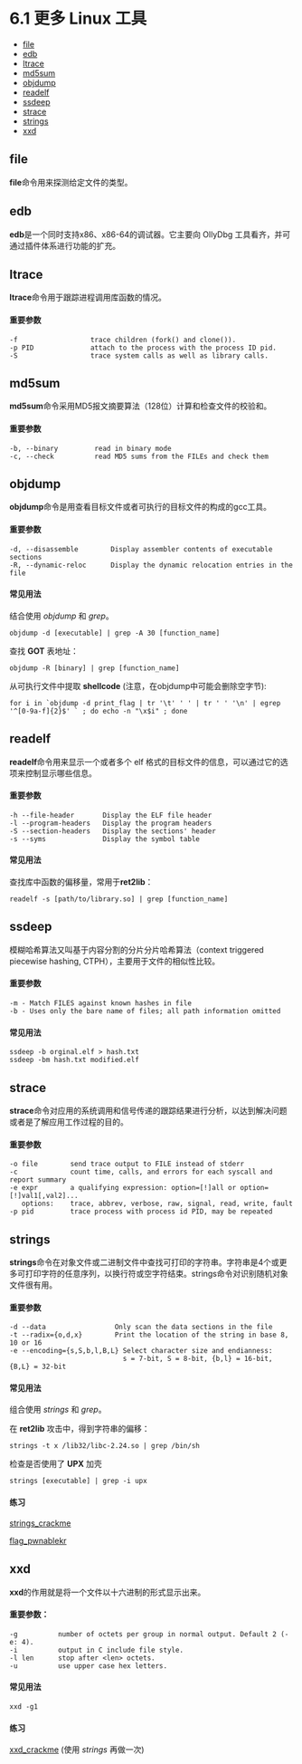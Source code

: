 # 6.1 更多 Linux 工具

- [file](#file)
- [edb](#edb)
- [ltrace](#ltrace)
- [md5sum](#md5sum)
- [objdump](#objdump)
- [readelf](#readelf)
- [ssdeep](#ssdeep)
- [strace](#strace)
- [strings](#strings)
- [xxd](#xxd)

## <span id="file">file</span>
**file**命令用来探测给定文件的类型。


## <span id="edb">edb</span>
**edb**是一个同时支持x86、x86-64的调试器。它主要向 OllyDbg 工具看齐，并可通过插件体系进行功能的扩充。


## <span id="ltrace">ltrace</span>
**ltrace**命令用于跟踪进程调用库函数的情况。

#### 重要参数
```text
-f                  trace children (fork() and clone()).
-p PID              attach to the process with the process ID pid.
-S                  trace system calls as well as library calls.
```


## <span id="md5sum">md5sum</span>
**md5sum**命令采用MD5报文摘要算法（128位）计算和检查文件的校验和。

#### 重要参数
```text
-b, --binary         read in binary mode
-c, --check          read MD5 sums from the FILEs and check them
```


## <span id="objdump">objdump</span>
**objdump**命令是用查看目标文件或者可执行的目标文件的构成的gcc工具。

#### 重要参数
```text
-d, --disassemble        Display assembler contents of executable sections
-R, --dynamic-reloc      Display the dynamic relocation entries in the file
```

#### 常见用法
结合使用 *objdump* 和 *grep*。
```text
objdump -d [executable] | grep -A 30 [function_name]
```

查找 **GOT** 表地址：
```text
objdump -R [binary] | grep [function_name]
```

从可执行文件中提取 **shellcode** (注意，在objdump中可能会删除空字节):
```text
for i in `objdump -d print_flag | tr '\t' ' ' | tr ' ' '\n' | egrep '^[0-9a-f]{2}$' ` ; do echo -n "\x$i" ; done
```


## <span id="readelf">readelf</span>
**readelf**命令用来显示一个或者多个 elf 格式的目标文件的信息，可以通过它的选项来控制显示哪些信息。

#### 重要参数
```text
-h --file-header       Display the ELF file header
-l --program-headers   Display the program headers
-S --section-headers   Display the sections' header
-s --syms              Display the symbol table
```

#### 常见用法
查找库中函数的偏移量，常用于**ret2lib**：
```text
readelf -s [path/to/library.so] | grep [function_name]
```


## <span id="ssdeep">ssdeep</span>
模糊哈希算法又叫基于内容分割的分片分片哈希算法（context triggered piecewise hashing, CTPH），主要用于文件的相似性比较。

#### 重要参数
```text
-m - Match FILES against known hashes in file
-b - Uses only the bare name of files; all path information omitted
```

#### 常见用法
```text
ssdeep -b orginal.elf > hash.txt
ssdeep -bm hash.txt modified.elf
```


## <span id="strace">strace</span>
**strace**命令对应用的系统调用和信号传递的跟踪结果进行分析，以达到解决问题或者是了解应用工作过程的目的。

#### 重要参数
```text
-o file        send trace output to FILE instead of stderr
-c             count time, calls, and errors for each syscall and report summary
-e expr        a qualifying expression: option=[!]all or option=[!]val1[,val2]...
   options:    trace, abbrev, verbose, raw, signal, read, write, fault
-p pid         trace process with process id PID, may be repeated
```


## <span id="strings">strings</span>
**strings**命令在对象文件或二进制文件中查找可打印的字符串。字符串是4个或更多可打印字符的任意序列，以换行符或空字符结束。strings命令对识别随机对象文件很有用。

#### 重要参数
```text
-d --data                 Only scan the data sections in the file
-t --radix={o,d,x}        Print the location of the string in base 8, 10 or 16
-e --encoding={s,S,b,l,B,L} Select character size and endianness:
                            s = 7-bit, S = 8-bit, {b,l} = 16-bit, {B,L} = 32-bit
```

#### 常见用法
组合使用 *strings* 和 *grep*。

在 **ret2lib** 攻击中，得到字符串的偏移：
```text
strings -t x /lib32/libc-2.24.so | grep /bin/sh
```

检查是否使用了 **UPX** 加壳
```text
strings [executable] | grep -i upx
```

#### 练习
[strings_crackme](../source/Reverse/strings_crackme)

[flag_pwnablekr](../source/Reverse/flag_pwnablekr)


## <span id="xxd">xxd</span>
**xxd**的作用就是将一个文件以十六进制的形式显示出来。

#### 重要参数：
```text
-g          number of octets per group in normal output. Default 2 (-e: 4).
-i          output in C include file style.
-l len      stop after <len> octets.
-u          use upper case hex letters.
```

#### 常见用法
```text
xxd -g1
```

#### 练习
[xxd_crackme](../source/Reverse/xxd_crackme) (使用 *strings* 再做一次)
